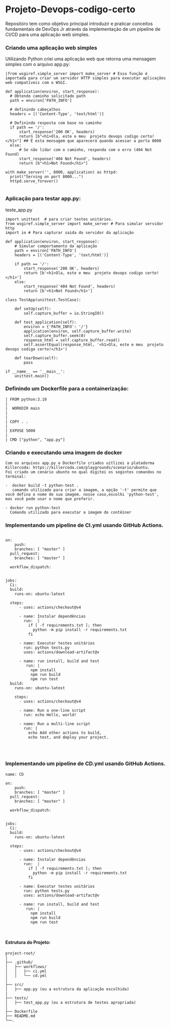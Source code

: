 # Projeto-Devops-codigo-certo
Repositóro tem como objetivo principal introduzir e praticar conceitos fundamentais de DevOps Jr através da implementação de um pipeline de CI/CD para uma aplicação web simples.

### Criando uma aplicação web simples
Utilizando Python criei uma aplicação web que retorna uma mensagem simples com o arquivo app.py:
```plaintext
|from wsgiref.simple_server import make_server # Essa função é importada para criar um servidor HTTP simples para executar aplicações web compatíveis com o WSGI.

def application(environ, start_response):
  # Obtendo caminho solicitado path
  path = environ['PATH_INFO']

  # definindo cabeçalhos
  headers = [('Content-Type', 'text/html')]

  # Definindo resposta com base no caminho
  if path == '/':
      start_response('200 OK', headers)
      return [b"<h1>Ola, este e meu  projeto devops codigo certo!</h1>"] ## É esta mensagem que aparecerá quando acessar a porta 8000
  else:
      # Se não lidar com o caminho, responda com o erro (404 Not Found)
      start_response('404 Not Found', headers)
      return [b"<h1>Not Found</h1>"]

with make_server('', 8000, application) as httpd:
  print("Serving on port 8000...")
  httpd.serve_forever()


```
### Aplicação para testar app.py:
teste_app.py
```plaintext
import unittest  # para criar testes unitários.
from wsgiref.simple_server import make_server # Para simular servidor http
import io # Para capturar saida do servidor da aplicação

def application(environ, start_response):
    # Simular comportamento da aplicação
    path = environ['PATH_INFO']
    headers = [('Content-Type', 'text/html')]

    if path == '/':
        start_response('200 OK', headers)
        return [b'<h1>Ola, este e meu  projeto devops codigo certo!</h1>']
    else:
        start_response('404 Not Found', headers)
        return [b'<h1>Not Found</h1>']

class TestApp(unittest.TestCase):

    def setUp(self):
        self.capture_buffer = io.StringIO()

    def test_application(self):
        environ = {'PATH_INFO': '/'}
        application(environ, self.capture_buffer.write)
        self.capture_buffer.seek(0)
        response_html = self.capture_buffer.read()
        self.assertEqual(response_html, '<h1>Ola, este e meu  projeto devops codigo certo!</h1>')

    def tearDown(self):
        pass

if __name__ == '__main__':
    unittest.main()
```

### Definindo um Dockerfile para a containerização:
```plaintext
| FROM python:3.10
|
|  WORKDIR main
|
|
| COPY . .
|
| EXPOSE 5000
|
| CMD ["python", "app.py"]

```
### Criando e executando uma imagem de docker
```plaintext
Com os arquivos app.py e Dockerfile criados uitlizei a platadorma Killercoda: https://killercoda.com/playgrounds/scenario/ubuntu.
Foi criado um cenário ubunto no qual digitei os segintes comandos no terminal:

-  docker build -t python-test .
   comando utilizado para criar a imagem, a opção '-t' permite que você defina o nome de sua imagem. nosse caso,escolhi 'python-test', mas você pode usar o nome que preferir.

- docker run python-test
  Comando utilizado para executar a imagem do contêiner

```

### Implementando um pipeline de CI.yml usando GitHub Actions.
``` plaintext

on:
    push:
    branches: [ "master" ]
  pull_request:
    branches: [ "master" ]

  workflow_dispatch:


jobs:
  Ci:
  build:
    runs-on: ubuntu-latest

  steps:
      - uses: actions/checkout@v4

      - name: Instalar dependências
        run:  |
          if [ -f requirements.txt ]; then
            python -m pip install -r requirements.txt
          fi
     
      - name: Executar testes unitários
        run: python tests.py
        uses: actions/download-artifact@v

      - name: run install, build and test
         run: |
           npm install
           npm run build
           npm run test
  build:
    runs-on: ubuntu-latest

    steps:
      - uses: actions/checkout@v4

      - name: Run a one-line script
        run: echo Hello, world!

      - name: Run a multi-line script
        run: |
          echo Add other actions to build,
          echo test, and deploy your project.




```
### Implementando um pipeline de CD.yml usando GitHub Actions.
```plaintext
name: CD

on:
    push:
    branches: [ "master" ]
  pull_request:
    branches: [ "master" ]

  workflow_dispatch:


jobs:
  Ci:
  build:
    runs-on: ubuntu-latest

  steps:
      - uses: actions/checkout@v4

      - name: Instalar dependências
        run:  |
          if [ -f requirements.txt ]; then
            python -m pip install -r requirements.txt
          fi
     
      - name: Executar testes unitários
        run: python tests.py
        uses: actions/download-artifact@v

      - name: run install, build and test
         run: |
           npm install
           npm run build
           npm run test
         
          
```

   #### Estrutura do Projeto:
```plaintext
project-root/
│
├── .github/
│   ├── workflows/
│   │   ├── ci.yml
│   │   └── cd.yml
│
├── src/
│   ├── app.py (ou a estrutura da aplicação escolhida)
|     
├── tests/
│   ├── test_app.py (ou a estrutura de testes apropriada)
│
├── Dockerfile
├── README.md
└──.
```

